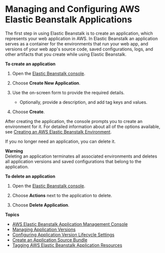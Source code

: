 # Managing and Configuring AWS Elastic Beanstalk Applications<a name="applications"></a>

The first step in using Elastic Beanstalk is to create an application, which represents your web application in AWS\. In Elastic Beanstalk an application serves as a container for the environments that run your web app, and versions of your web app's source code, saved configurations, logs, and other artifacts that you create while using Elastic Beanstalk\.

**To create an application**

1. Open the [Elastic Beanstalk console](https://console.aws.amazon.com/elasticbeanstalk)\.

1. Choose **Create New Application**\.

1. Use the on\-screen form to provide the required details\.
   + Optionally, provide a description, and add tag keys and values\.

1. Choose **Create**\.

After creating the application, the console prompts you to create an environment for it\. For detailed information about all of the options available, see [Creating an AWS Elastic Beanstalk Environment](using-features.environments.md)\.

If you no longer need an application, you can delete it\.

**Warning**  
Deleting an application terminates all associated environments and deletes all application versions and saved configurations that belong to the application\.

**To delete an application**

1. Open the [Elastic Beanstalk console](https://console.aws.amazon.com/elasticbeanstalk)\.

1. Choose **Actions** next to the application to delete\.

1. Choose **Delete Application**\.

**Topics**
+ [AWS Elastic Beanstalk Application Management Console](applications-console.md)
+ [Managing Application Versions](applications-versions.md)
+ [Configuring Application Version Lifecycle Settings](applications-lifecycle.md)
+ [Create an Application Source Bundle](applications-sourcebundle.md)
+ [Tagging AWS Elastic Beanstalk Application Resources](applications-tagging-resources.md)